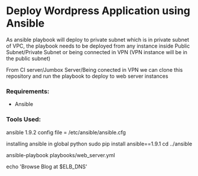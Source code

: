 # Deploy Wordpress Application using Ansible
As ansible playbook will deploy to private subnet which is in private subnet of VPC, the playbook needs to be deployed from any instance inside Public Subnet/Private Subnet or being connected in VPN (VPN instance will be in the public subnet)

From CI server/Jumbox Server/Being conected in VPN we can clone this repository and run the playbook to deploy to web server instances

### Requirements:

- Ansible

### Tools Used:
ansible 1.9.2
config file = /etc/ansible/ansible.cfg

installing ansible in global python
sudo pip install ansible==1.9.1
cd ../ansible

ansible-playbook playbooks/web_server.yml

echo 'Browse Blog at $ELB_DNS'